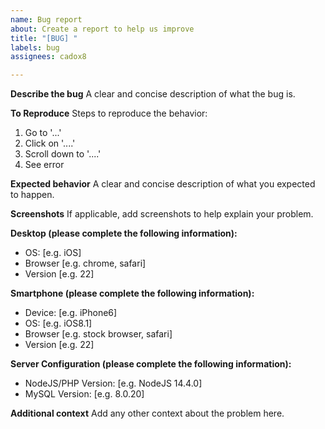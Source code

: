 ```yaml
---
name: Bug report
about: Create a report to help us improve
title: "[BUG] "
labels: bug
assignees: cadox8

---
```


**Describe the bug**
A clear and concise description of what the bug is.

**To Reproduce**
Steps to reproduce the behavior:
1. Go to '...'
2. Click on '....'
3. Scroll down to '....'
4. See error

**Expected behavior**
A clear and concise description of what you expected to happen.

**Screenshots**
If applicable, add screenshots to help explain your problem.

**Desktop (please complete the following information):**
 - OS: [e.g. iOS]
 - Browser [e.g. chrome, safari]
 - Version [e.g. 22]

**Smartphone (please complete the following information):**
 - Device: [e.g. iPhone6]
 - OS: [e.g. iOS8.1]
 - Browser [e.g. stock browser, safari]
 - Version [e.g. 22]

**Server Configuration (please complete the following information):**
- NodeJS/PHP Version: [e.g. NodeJS 14.4.0]
- MySQL Version: [e.g. 8.0.20]

**Additional context**
Add any other context about the problem here.
